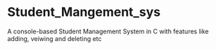 # Student_Mangement_sys
A console-based Student Management System in C with features like adding, veiwing and deleting etc
